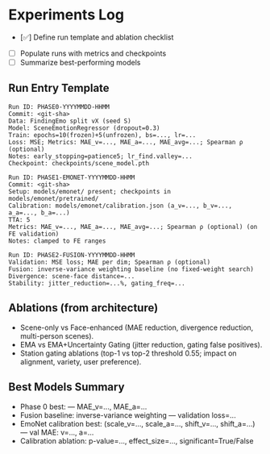 # Experiments Log

- [✅] Define run template and ablation checklist
- [ ] Populate runs with metrics and checkpoints
- [ ] Summarize best-performing models

## Run Entry Template

```text
Run ID: PHASE0-YYYYMMDD-HHMM
Commit: <git-sha>
Data: FindingEmo split vX (seed S)
Model: SceneEmotionRegressor (dropout=0.3)
Train: epochs=10(frozen)+5(unfrozen), bs=..., lr=...
Loss: MSE; Metrics: MAE_v=..., MAE_a=..., MAE_avg=...; Spearman ρ (optional)
Notes: early_stopping=patience5; lr_find.valley=...
Checkpoint: checkpoints/scene_model.pth
```

```text
Run ID: PHASE1-EMONET-YYYYMMDD-HHMM
Commit: <git-sha>
Setup: models/emonet/ present; checkpoints in models/emonet/pretrained/
Calibration: models/emonet/calibration.json (a_v=..., b_v=..., a_a=..., b_a=...)
TTA: 5
Metrics: MAE_v=..., MAE_a=..., MAE_avg=...; Spearman ρ (optional) (on FE validation)
Notes: clamped to FE ranges
```

```text
Run ID: PHASE2-FUSION-YYYYMMDD-HHMM
Validation: MSE loss; MAE per dim; Spearman ρ (optional)
Fusion: inverse-variance weighting baseline (no fixed-weight search)
Divergence: scene-face distance=...
Stability: jitter_reduction=...%, gating_freq=...
```

## Ablations (from architecture)

- Scene-only vs Face-enhanced (MAE reduction, divergence reduction, multi-person scenes).
- EMA vs EMA+Uncertainty Gating (jitter reduction, gating false positives).
- Station gating ablations (top-1 vs top-2 threshold 0.55; impact on alignment, variety, user preference).

## Best Models Summary

- Phase 0 best: <run-id> — MAE_v=..., MAE_a=...
- Fusion baseline: inverse-variance weighting — validation loss=...
- EmoNet calibration best: (scale_v=..., scale_a=..., shift_v=..., shift_a=...) — val MAE: v=..., a=...
- Calibration ablation: p-value=..., effect_size=..., significant=True/False
